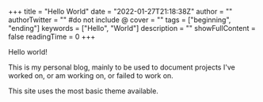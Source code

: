 +++
title = "Hello World"
date = "2022-01-27T21:18:38Z"
author = ""
authorTwitter = "" #do not include @
cover = ""
tags = ["beginning", "ending"]
keywords = ["Hello", "World"]
description = ""
showFullContent = false
readingTime = 0
+++

Hello world!

This is my personal blog, mainly to be used to document projects I've worked on, or am working on, or failed to work on.

This site uses the most basic theme available. 
